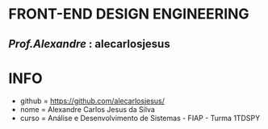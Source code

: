 # FRONT-END DESIGN ENGINEERING

## _Prof.Alexandre_ : alecarlosjesus

# INFO
- github =  https://github.com/alecarlosjesus/
- nome = Alexandre  Carlos Jesus da Silva
- curso = Análise  e Desenvolvimento de Sistemas - FIAP - Turma 1TDSPY
